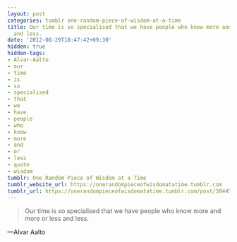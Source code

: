 ```yaml
---
layout: post
categories: tumblr one-random-piece-of-wisdom-at-a-time
title: Our time is so specialised that we have people who know more and more or less
  and less.
date: '2012-08-29T18:47:42+09:30'
hidden: true
hidden-tags:
- Alvar-Aalto
- our
- time
- is
- so
- specialised
- that
- we
- have
- people
- who
- know
- more
- and
- or
- less
- quote
- wisdom
tumblr: One Random Piece of Wisdom at a Time
tumblr_website_url: https://onerandompieceofwisdomatatime.tumblr.com
tumblr_url: https://onerandompieceofwisdomatatime.tumblr.com/post/30445250741/our-time-is-so-specialised-that-we-have-people-who
---
```

> Our time is so specialised that we have people who know more and more or less and less.

—Alvar Aalto

